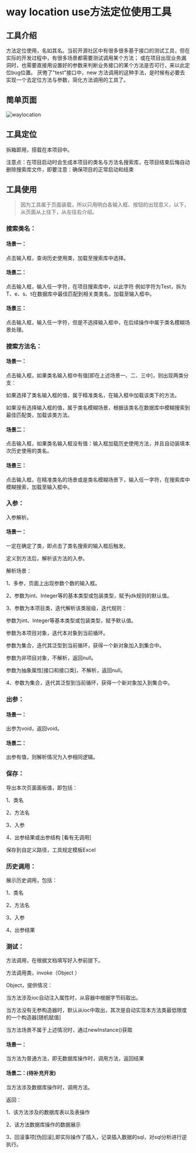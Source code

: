 # way location use方法定位使用工具

## 工具介绍

方法定位使用，名如其名。当前开源社区中有很多很多基于接口的测试工具，但在实际的开发过程中，有很多场景都需要测试调用某个方法；
或在项目出现业务漏洞时，也需要直接用设置好的参数来判断业务接口的某个方法是否可行，来以此定位bug位置。
厌倦了"test"接口中，new 方法调用的这种手法，是时候有必要去实现一个去定位方法与参数，简化方法调用的工具了。



## 简单页面

![waylocation](https://www.leyuna.xyz/image/2022-03-28/waylocation.png)

## 工具定位

拆箱即用，搭载在本项目中。

注意点：在项目启动时会生成本项目的类名与方法名搜索库，在项目结束后悔自动删除搜索库文件，即要注意：确保项目的正常启动和结束



## 工具使用

>  因为工具属于页面装载，所以只用明白各输入框、按钮的出现意义，以下，从页面从上往下，从左往右介绍。

### 搜索类名：

#### 场景一：

点击输入框，查询历史使用类，加载至搜索库中选择。

#### 场景二：

点击输入框，输入任一字符，在项目搜索库中，以此字符 例如字符为Test，拆为T、e、s、t在数据库中最佳匹配到相关类类名，加载至输入框中。

#### 场景三：

点击输入框，输入任一字符，但是不选择输入框中，在后续操作中属于类名模糊场景处理。



### 搜索方法名：

#### 场景一：

点击输入框，如果类名输入框中有值[即在上述场景一、二、三中]，则出现两类分支：

如果选择了类名输入框的值，属于精准类名，在输入框中加载该类下的方法。

如果没有选择输入框的值，属于类名模糊场景，根据该类名在数据库中模糊搜索到最佳匹配类，加载该类方法。

#### 场景二：

点击输入框，如果类名输入框没有值：输入框加载历史使用方法，并且自动装填本次历史使用的类名。

#### 场景三：

点击输入框，在精准类名的场景或是类名模糊场景下，输入任一字符，在搜索库中模糊搜索，加载至输入框中。



### 入参：

入参解析。

#### 场景一：

一定在确定了类，即点击了类名搜索的输入框后触发。

定义到方法后，解析该方法的入参。

解析场景：

1、多参，页面上出现参数个数的输入框。

2、参数为int、Integer等的基本类型或包装类型，赋予jdk规则的默认值。

3、参数为本项目类，迭代解析该类层级，迭代规则：

参数为int、Integer等基本类型或包装类型，赋予默认值。

参数为本项目对象，迭代本对象到当前循环。

参数为集合，迭代其泛型到当前循环，获得一个新对象加入到集合中。

参数为非项目对象，不解析，返回null。

参数为抽象属性[接口和接口类]，不解析，返回null。

4、参数为集合，迭代其泛型到当前循环，获得一个新对象加入到集合中。



### 出参：

#### 场景一：

出参为void，返回void。

#### 场景二：

出参有值，则解析情况为入参相同逻辑。



### 保存：

导出本次页面面板值，即包括：

1、类名

2、方法名

3、入参

4、出参结果或出参结构 [看有无调用]

保存到自定义路径，工具规定模板Excel



### 历史调用：

展示历史调用，包括：

1、类名

2、方法名

3、入参

4、出参结果



### 测试：

方法调用，在根据文档填写好入参前提下。

方法调用类，invoke（Object ）

Object，提供情况：

当方法涉及ioc自动注入属性时，从容器中根据字节码取出。

当方法没有无参构造器时，默认从ioc中取出，其次是自动实现本方法类最低限度的一个构造器[随机赋值]

当方法场景不属于上述情况时，通过newInstance()获取

#### 场景一：

当方法为普通方法，即无数据库操作时，调用方法，返回结果



#### 场景二：(待补充开发)

当方法涉及数据库操作时，调用方法。

返回：

1、该方法涉及的数据库表以及表操作

2、该方法数据库操作的数据展示

3、回滚事项[伪回滚],即实际操作了插入，记录插入数据的sql，对sql分析进行逆执行。




